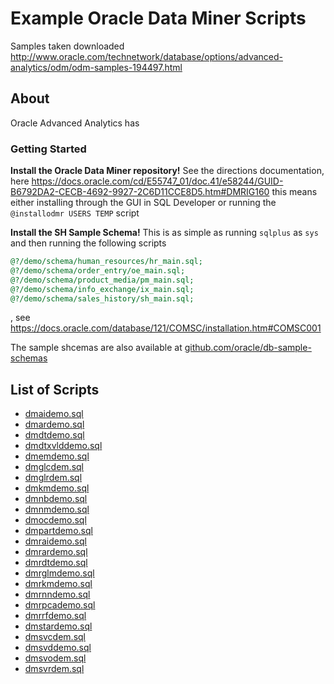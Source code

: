 # Example Oracle Data Miner Scripts
Samples taken downloaded http://www.oracle.com/technetwork/database/options/advanced-analytics/odm/odm-samples-194497.html 

## About 
Oracle Advanced Analytics has 

### Getting Started 
**Install the Oracle Data Miner repository!** See the directions documentation, here https://docs.oracle.com/cd/E55747_01/doc.41/e58244/GUID-B6792DA2-CECB-4692-9927-2C6D11CCE8D5.htm#DMRIG160 
this means either installing through the GUI in SQL Developer or running the `@installodmr USERS TEMP` script 

**Install the SH Sample Schema!** This is as simple as running `sqlplus` as `sys` and then running the following scripts 
```sql
@?/demo/schema/human_resources/hr_main.sql;
@?/demo/schema/order_entry/oe_main.sql;
@?/demo/schema/product_media/pm_main.sql;
@?/demo/schema/info_exchange/ix_main.sql;
@?/demo/schema/sales_history/sh_main.sql;
```
, see https://docs.oracle.com/database/121/COMSC/installation.htm#COMSC001 

The sample shcemas are also available at [github.com/oracle/db-sample-schemas](https://github.com/oracle/db-sample-schemas)

## List of Scripts

- [dmaidemo.sql]()
- [dmardemo.sql]()
- [dmdtdemo.sql]()
- [dmdtxvlddemo.sql]()
- [dmemdemo.sql]()
- [dmglcdem.sql]()
- [dmglrdem.sql]()
- [dmkmdemo.sql]()
- [dmnbdemo.sql]()
- [dmnmdemo.sql]()
- [dmocdemo.sql]()
- [dmpartdemo.sql]()
- [dmraidemo.sql]()
- [dmrardemo.sql]()
- [dmrdtdemo.sql]()
- [dmrglmdemo.sql]()
- [dmrkmdemo.sql]()
- [dmrnndemo.sql]()
- [dmrpcademo.sql]()
- [dmrrfdemo.sql]()
- [dmstardemo.sql]()
- [dmsvcdem.sql]()
- [dmsvddemo.sql]()
- [dmsvodem.sql]()
- [dmsvrdem.sql]()
